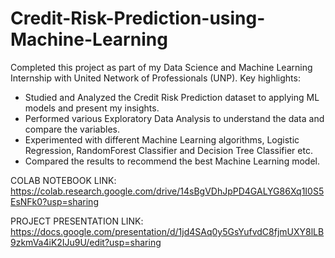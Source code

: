 # Credit-Risk-Prediction-using-Machine-Learning
Completed this project as part of my Data Science and Machine Learning Internship with United Network of Professionals (UNP).
Key highlights:
- Studied and Analyzed the Credit Risk Prediction dataset to applying ML models and present my insights. 
- Performed various Exploratory Data Analysis to understand the data and compare the variables.
- Experimented with different Machine Learning algorithms, Logistic Regression, RandomForest Classifier and Decision Tree Classifier etc. 
- Compared the results to recommend the best Machine Learning model. 

COLAB NOTEBOOK LINK:
https://colab.research.google.com/drive/14sBgVDhJpPD4GALYG86Xq1I0S5EsNFk0?usp=sharing

PROJECT PRESENTATION LINK:
https://docs.google.com/presentation/d/1jd4SAq0y5GsYufvdC8fjmUXY8lLB9zkmVa4iK2IJu9U/edit?usp=sharing
